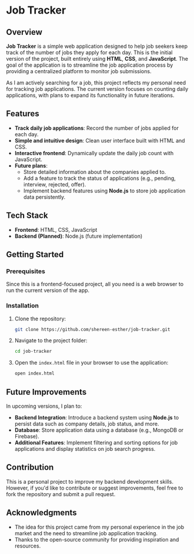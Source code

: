 # Job Tracker

## Overview

**Job Tracker** is a simple web application designed to help job seekers keep track of the number of jobs they apply for each day. This is the initial version of the project, built entirely using **HTML**, **CSS**, and **JavaScript**. The goal of the application is to streamline the job application process by providing a centralized platform to monitor job submissions.

As I am actively searching for a job, this project reflects my personal need for tracking job applications. The current version focuses on counting daily applications, with plans to expand its functionality in future iterations.

## Features

- **Track daily job applications**: Record the number of jobs applied for each day.
- **Simple and intuitive design**: Clean user interface built with HTML and CSS.
- **Interactive frontend**: Dynamically update the daily job count with JavaScript.
- **Future plans**:
  - Store detailed information about the companies applied to.
  - Add a feature to track the status of applications (e.g., pending, interview, rejected, offer).
  - Implement backend features using **Node.js** to store job application data persistently.

## Tech Stack

- **Frontend**: HTML, CSS, JavaScript
- **Backend (Planned)**: Node.js (future implementation)
  
## Getting Started

### Prerequisites

Since this is a frontend-focused project, all you need is a web browser to run the current version of the app.

### Installation

1. Clone the repository:
   ```bash
   git clone https://github.com/shereen-esther/job-tracker.git
   ```
2. Navigate to the project folder:
   ```bash
   cd job-tracker
   ```
3. Open the `index.html` file in your browser to use the application:
   ```bash
   open index.html
   ```

## Future Improvements

In upcoming versions, I plan to:

- **Backend Integration**: Introduce a backend system using **Node.js** to persist data such as company details, job status, and more.
- **Database**: Store application data using a database (e.g., MongoDB or Firebase).
- **Additional Features**: Implement filtering and sorting options for job applications and display statistics on job search progress.

## Contribution

This is a personal project to improve my backend development skills. However, if you'd like to contribute or suggest improvements, feel free to fork the repository and submit a pull request.

## Acknowledgments

- The idea for this project came from my personal experience in the job market and the need to streamline job application tracking.
- Thanks to the open-source community for providing inspiration and resources.

